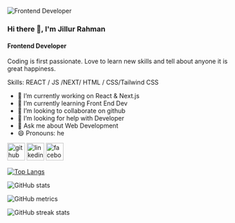 ![Frontend Developer](https://scontent.fdac24-1.fna.fbcdn.net/v/t39.30808-6/450385547_4041607969419417_14547202513665793_n.jpg?_nc_cat=110&ccb=1-7&_nc_sid=127cfc&_nc_eui2=AeF-kAZIG9lbFZvIwZ3RSB3juDFyHUye3Jm4MXIdTJ7cmf--u1eTf3PHS8zyJn1prcBnsNIDcFBLxH907URTH1qB&_nc_ohc=Vu5pt_7rmowQ7kNvgH88sYm&_nc_ht=scontent.fdac24-1.fna&oh=00_AYCdRTD0v9Ggz1DL39aFqNHjnBXmsXJjvyDj1n3dB9E5DQ&oe=66904E95)

### Hi there 👋, I'm Jillur Rahman
#### Frontend Developer


Coding is first passionate. Love to learn new skills and tell about anyone it is great happiness.

Skills:  REACT / JS /NEXT/ HTML / CSS/Tailwind CSS

- 🔭 I’m currently working on React & Next.js 
- 🌱 I’m currently learning Front End Dev 
- 👯 I’m looking to collaborate on github 
- 🤔 I’m looking for help with Developer 
- 💬 Ask me about Web Development 
- 😄 Pronouns: he 


[<img src='https://cdn.jsdelivr.net/npm/simple-icons@3.0.1/icons/github.svg' alt='github' height='40'>](https://github.com/jillur984)  [<img src='https://cdn.jsdelivr.net/npm/simple-icons@3.0.1/icons/linkedin.svg' alt='linkedin' height='40'>](https://www.linkedin.com/in/md-jillur-rahman-155793221//)  [<img src='https://cdn.jsdelivr.net/npm/simple-icons@3.0.1/icons/facebook.svg' alt='facebook' height='40'>](https://www.facebook.com/jillurrahman.imon.9)  

[![Top Langs](https://github-readme-stats.vercel.app/api/top-langs/?username=jillur984)](https://github.com/anuraghazra/github-readme-stats)

![GitHub stats](https://github-readme-stats.vercel.app/api?username=jillur984&show_icons=true&count_private=true)  

![GitHub metrics](https://metrics.lecoq.io/jillur984)  

![GitHub streak stats](https://streak-stats.demolab.com/?user=jillur984)  










